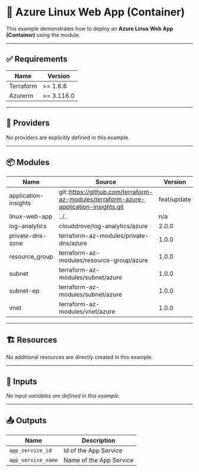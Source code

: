 <!-- BEGIN_TF_DOCS -->

# 🚀 Azure Linux Web App (Container)

This example demonstrates how to deploy an **Azure Linux Web App (Container)** using the module.  

---

## ✅ Requirements

| Name      | Version   |
|-----------|-----------|
| Terraform | >= 1.6.6  |
| Azurerm   | >= 3.116.0 |

---

## 🔌 Providers

No providers are explicitly defined in this example.

---

## 📦 Modules

| Name                | Source                                                                 | Version |
|---------------------|------------------------------------------------------------------------|---------|
| application-insights | git::https://github.com/terraform-az-modules/terraform-azure-application-insights.git | feat/update |
| linux-web-app        | ../..                                                                 | n/a     |
| log-analytics        | clouddrove/log-analytics/azure                                       | 2.0.0   |
| private-dns-zone     | terraform-az-modules/private-dns/azure                               | 1.0.0   |
| resource_group       | terraform-az-modules/resource-group/azure                            | 1.0.0   |
| subnet               | terraform-az-modules/subnet/azure                                    | 1.0.0   |
| subnet-ep            | terraform-az-modules/subnet/azure                                    | 1.0.0   |
| vnet                 | terraform-az-modules/vnet/azure                                      | 1.0.0   |

---

## 🏗️ Resources

No additional resources are directly created in this example.

---

## 🔧 Inputs

_No input variables are defined in this example._

---

## 📤 Outputs

| Name                | Description              |
|---------------------|--------------------------|
| `app_service_id`    | Id of the App Service    |
| `app_service_name`  | Name of the App Service  |

<!-- END_TF_DOCS -->
